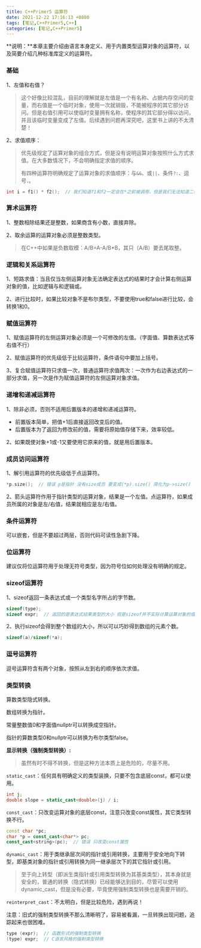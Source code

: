 ```yaml
---
title: C++Primer5 运算符
date: 2021-12-22 17:16:13 +0800
tags: [笔记,C++Primer5,C++]
categories: [笔记,C++Primer5]
---
```


**说明：**本章主要介绍由语言本身定义、用于内置类型运算对象的运算符，以及简要介绍几种标准库定义的运算符。

### 基础

1、左值和右值？

> 这个好像比较混乱，目前的理解就是左值是一个有名称、占据内存空间的变量，而右值是一个临时对象，使用一次就销毁，不能被程序的其它部分访问。但是右值引用可以使临时变量拥有名称，使程序的其它部分得以访问，并且该临时变量变成了左值。后续遇到问题再深究吧，这里书上讲的不太清楚！

2、求值顺序：

> 优先级规定了运算对象的组合方式，但是没有说明运算对象按照什么方式求值。在大多数情况下，不会明确指定求值的顺序。
>
> 有四种运算符明确规定了运算对象的求值顺序：与`&&`、或`||`、条件`?:`、逗号`，`。

```c++
int i = f1() * f2();  // 我们知道f1和f2一定会在*之前被调用，但是我们无法知道二者的调用顺序，即先调用f1还是先调用f2完全由编译器决定。
```

### 算术运算符

1、整数相除结果还是整数，如果商含有小数，直接弃除。

2、取余运算的运算对象必须是整数类型。

> 在C++中如果是负数取模：A/B=A-A/B*B，其只（A/B）要去尾取整。

### 逻辑和关系运算符

1、短路求值：当且仅当左侧运算对象无法确定表达式的结果时才会计算右侧运算对象的值，比如逻辑与和逻辑或。

2、进行比较时，如果比较对象不是布尔类型，不要使用true和false进行比较，会转换1和0。

### 赋值运算符

1、赋值运算符的左侧运算对象必须是一个可修改的左值。（字面值、算数表达式等右值不行）

2、赋值运算符的优先级低于比较运算符，条件语句中要加上括号。

3、复合赋值运算符只求值一次，普通运算符求值两次：一次作为右边表达式的一部分求值，另一次是作为赋值运算符的左侧运算对象求值。

### 递增和递减运算符

1、除非必须，否则不适用后置版本的递增和递减运算符。

* 前置版本简单，把值+1后直接返回改变后的值。
* 后置版本为了返回为修改前的值，需要将原始值存储下来，效率较低。

2、如果既使对象+1或-1又要使用它原来的值，就是用后置版本。

### 成员访问运算符

1、解引用运算符的优先级低于点运算符。

```c++
*p.size();  // 错误 p是指针 没有size成员 要变成(*p).size() 简化为p->size()
```

2、箭头运算符作用于指针类型的运算对象，结果是一个左值。点运算符，如果成员所属的对象是左/右值，结果就相应是左/右值。

### 条件运算符

可以嵌套，但是不要超过两层，否则代码可读性急剧下降。

### 位运算符

建议仅将位运算符用于处理无符号类型，因为符号位如何处理没有明确的规定。

### sizeof运算符

1、sizeof返回一条表达式或一个类型名字所占的字节数。

```c++
sizeof(type);
sizeof expr;  // 返回的是表达式结果类型的大小 但是sizeof并不实际计算运算对象的值
```

2、执行sizeof会得到整个数组的大小，所以可以巧妙得到数组的元素个数。

```c++
sizeof(a)/sizeof(*a);
```

### 逗号运算符

逗号运算符含有两个对象，按照从左到右的顺序依次求值。

### 类型转换

算数类型隐式转换。

数组转换为指针。

常量整数值0和字面值nullptr可以转换成空指针。

指针的算数类型0和nullptr可以转换为布尔类型false。

**显示转换（强制类型转换）:**

> 虽然有时不得不转换，但是这种方法本质上是危险的，尽量不用。

`static_cast`：任何具有明确定义的类型装换，只要不包含底层const，都可以使用。

```c++
int j;
double slope = static_cast<double>(j) / i;
```

`const_cast`：只改变运算对象的底层const，注意只改变const属性，其它类型转换不行。

```c++
const char *pc;
char *p = const_cast<char*> pc;
const_cast<string>(pc);  // 错误 只改变const属性
```

`dynamic_cast`：用于类继承层次间的指针或引用转换，主要用于安全地向下转型，即基类对象的指针或引用转换为同一继承层次下的其它指针或引用。

> 至于向上转型（即派生类指针或引用类型转换为其基类类型），其本身就是安全的，普通的转换（隐式转换）已经能够达到目的，尽管可以使用dynamic_cast，但是没有必要，毕竟使用强制类型转换也是需要开销的。

`reinterpret_cast`：不太明白，但是比较危险，遇到再说！

注意：旧式的强制类型转换不那么清晰明了，容易被看漏，一旦转换出现问题，追踪起来也很困难。

```c++
type (expr);  // 函数形式的强制类型转换
(type) expr;  // C语言风格的强制类型转换
```

